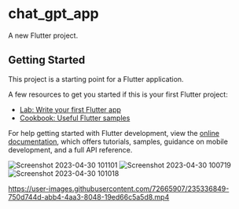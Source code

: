 # chat_gpt_app

A new Flutter project.

## Getting Started

This project is a starting point for a Flutter application.

A few resources to get you started if this is your first Flutter project:

- [Lab: Write your first Flutter app](https://docs.flutter.dev/get-started/codelab)
- [Cookbook: Useful Flutter samples](https://docs.flutter.dev/cookbook)

For help getting started with Flutter development, view the
[online documentation](https://docs.flutter.dev/), which offers tutorials,
samples, guidance on mobile development, and a full API reference.

![Screenshot 2023-04-30 101101](https://user-images.githubusercontent.com/72665907/235336640-ee24a7a2-a700-4116-9a1c-e2a102f40b6f.png)
![Screenshot 2023-04-30 100719](https://user-images.githubusercontent.com/72665907/235336642-fefb1673-3af7-4322-b48b-44ddcc727352.png)
![Screenshot 2023-04-30 101018](https://user-images.githubusercontent.com/72665907/235336643-77241f32-46c5-489a-8c6f-fdabb4f87f14.png)



https://user-images.githubusercontent.com/72665907/235336849-750d744d-abb4-4aa3-8048-19ed66c5a5d8.mp4

